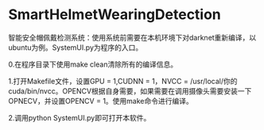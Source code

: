 # SmartHelmetWearingDetection
智能安全帽佩戴检测系统：使用系统前需要在本机环境下对darknet重新编译，以ubuntu为例。SystemUI.py为程序的入口。

0.在程序目录下使用make clean清除所有的编译信息。

1.打开Makefile文件，设置GPU = 1,CUDNN = 1，NVCC = /usr/local/你的cuda/bin/nvcc。OPENCV根据自身需要，如果需要在调用摄像头需要安装一下OPNECV，并设置OPENCV = 1。使用make命令进行编译。

2.调用python SystemUI.py即可打开本软件。
